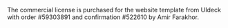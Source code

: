 The commercial license is purchased for the website template from UIdeck with order #59303891 and confirmation #522610 by Amir Farakhor.
